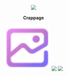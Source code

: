 <p align="center">
  <img width="25%" src="https://cdn.discordapp.com/avatars/696245520129196063/86c414c669e503c8843fcbe02c95cd8d.png" />
</p>

<p align="center">
  <b>Crappage</b>
</p>

<p align="center">
<a href="#about"><img width="150px" style="padding: 60 60px;" src="src/image-x-generic.png"></a>
<a href="#previews"><img width="150px" style="padding: 60 60px;" src="https://cdn.discordapp.com/attachments/851667861982019595/905056926105210910/image-x-generic.png"></a>
<a href="#setup"><img width="150px" style="padding: 60 60px;" src="https://cdn.discordapp.com/attachments/851667861982019595/905056928110116874/preferences-system-windows.png"></a>
</p>
